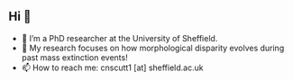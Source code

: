 ## Hi 👋 

- 🔭 I’m a PhD researcher at the University of Sheffield.  
- 🌱 My research focuses on how morphological disparity evolves during past mass extinction events!  
- 📫 How to reach me: cnscutt1 [at] sheffield.ac.uk  
